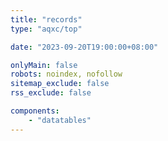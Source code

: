 ```yaml
---
title: "records"
type: "aqxc/top"

date: "2023-09-20T19:00:00+08:00"

onlyMain: false
robots: noindex, nofollow
sitemap_exclude: false
rss_exclude: false

components:
    - "datatables"
---
```

